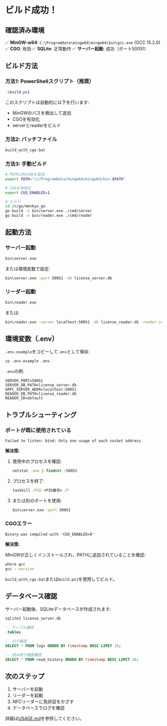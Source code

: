 # ビルド成功！

## 確認済み環境

✅ **MinGW-w64**: `C:\ProgramData\mingw64\mingw64\bin\gcc.exe` (GCC 15.2.0)
✅ **CGO**: 有効
✅ **SQLite**: 正常動作
✅ **サーバー起動**: 成功（ポート50051）

## ビルド方法

### 方法1: PowerShellスクリプト（推奨）

```powershell
.\build.ps1
```

このスクリプトは自動的に以下を行います:
- MinGWのパスを検出して追加
- CGOを有効化
- serverとreaderをビルド

### 方法2: バッチファイル

```cmd
build_with_cgo.bat
```

### 方法3: 手動ビルド

```bash
# PATHにMinGWを追加
export PATH="/c/ProgramData/mingw64/mingw64/bin:$PATH"

# CGOを有効化
export CGO_ENABLED=1

# ビルド
cd /c/go/menkyo_go
go build -o bin/server.exe ./cmd/server
go build -o bin/reader.exe ./cmd/reader
```

## 起動方法

### サーバー起動

```cmd
bin\server.exe
```

または環境変数で設定:

```cmd
bin\server.exe -port 50051 -db license_server.db
```

### リーダー起動

```cmd
bin\reader.exe
```

または:

```cmd
bin\reader.exe -server localhost:50051 -db license_reader.db -reader-id reader01
```

## 環境変数（.env）

`.env.example`をコピーして`.env`として保存:

```bash
cp .env.example .env
```

`.env`の例:
```
SERVER_PORT=50051
SERVER_DB_PATH=license_server.db
GRPC_SERVER_ADDR=localhost:50051
READER_DB_PATH=license_reader.db
READER_ID=default
```

## トラブルシューティング

### ポートが既に使用されている

```
Failed to listen: bind: Only one usage of each socket address
```

**解決策:**

1. 使用中のプロセスを確認:
   ```cmd
   netstat -ano | findstr :50051
   ```

2. プロセスを終了:
   ```cmd
   taskkill /PID <PID番号> /F
   ```

3. または別のポートを使用:
   ```cmd
   bin\server.exe -port 50052
   ```

### CGOエラー

```
Binary was compiled with 'CGO_ENABLED=0'
```

**解決策:**

MinGWが正しくインストールされ、PATHに追加されていることを確認:

```cmd
where gcc
gcc --version
```

`build_with_cgo.bat`または`build.ps1`を使用してビルド。

## データベース確認

サーバー起動後、SQLiteデータベースが作成されます:

```cmd
sqlite3 license_server.db
```

```sql
-- テーブル確認
.tables

-- ログ確認
SELECT * FROM logs ORDER BY timestamp DESC LIMIT 10;

-- 読み取り履歴確認
SELECT * FROM read_history ORDER BY timestamp DESC LIMIT 10;
```

## 次のステップ

1. サーバーを起動
2. リーダーを起動
3. NFCリーダーに免許証をかざす
4. データベースでログを確認

詳細は[USAGE.md](USAGE.md)を参照してください。
